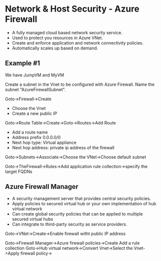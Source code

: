 # Network & Host Security - Azure Firewall

* A fully managed cloud based network security service.
* Used to protect you resources in Azure VNet.
* Create and enforce application and network connectivity policies.
* Automatically scales up based on demand.

## Example #1

We have JumpVM and MyVM

Create a subnet in the Vnet to be configured with Azure Firewall.
Name the subnet "AzureFirewallSubnet".

Goto->Firewall->Create

* Choose the Vnet
* Create a new public IP

Goto->Route Table->Create->Goto->Routes->Add Route

* Add a route name
* Address prefix 0.0.0.0/0
* Next hop type: Virtual appliance
* Next hop address: private ip address of the firewall

Goto->Subnets->Associate->Choose the VNet->Choose default subnet

Goto->TheFirewall->Rules->Add application rule collection->specify the target FQDNs

## Azure Firewall Manager

* A security management server that provides central security policies.
* Apply policies to secured virtual hub or your own implementation of hub virtual network
* Can create global security policies that can be applied to multiple secured virtual hubs
* Can integrate to third-party security as service providers.

Goto->VNet->Create->Enable firewall witht public IP address

Goto->Firewall Manager->Azure firewall policies->Create
Add a rule collection
Goto->Hub virtual network->Convert Vnet->Select the Vnet->Apply firewall policy->